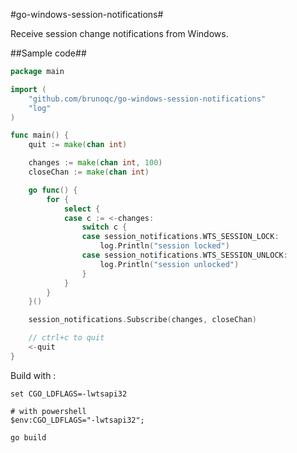 #go-windows-session-notifications#

Receive session change notifications from Windows.

##Sample code##

```go
package main

import (
	"github.com/brunoqc/go-windows-session-notifications"
	"log"
)

func main() {
	quit := make(chan int)

	changes := make(chan int, 100)
	closeChan := make(chan int)

	go func() {
		for {
			select {
			case c := <-changes:
				switch c {
				case session_notifications.WTS_SESSION_LOCK:
					log.Println("session locked")
				case session_notifications.WTS_SESSION_UNLOCK:
					log.Println("session unlocked")
				}
			}
		}
	}()

	session_notifications.Subscribe(changes, closeChan)

	// ctrl+c to quit
	<-quit
}
```

Build with :

    set CGO_LDFLAGS=-lwtsapi32

    # with powershell
    $env:CGO_LDFLAGS="-lwtsapi32";

    go build
